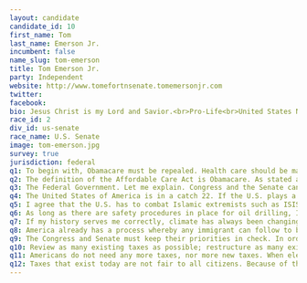 ```yaml
---
layout: candidate
candidate_id: 10
first_name: Tom
last_name: Emerson Jr.
incumbent: false
name_slug: tom-emerson
title: Tom Emerson Jr.
party: Independent
website: http://www.tomefortnsenate.tomemersonjr.com
twitter: 
facebook: 
bio: Jesus Christ is my Lord and Savior.<br>Pro-Life<br>United States Navy Vietnam Era Veteran<br>Ronald Reagan Republican<br>Conservative by Conviction, not by convenience<br>Married for forty years<br>Four children, four grand-children<br>Information Technology Professional<br>Bass Guitarist in Church Worship Team<br>Enjoy playing golf<br>
race_id: 2
div_id: us-senate
race_name: U.S. Senate
image: tom-emerson.jpg
survey: true
jurisdiction: federal
q1: To begin with, Obamacare must be repealed. Health care should be made affordable and available to all citizens, regardless of their financial status. The best way to accomplish this is to allow the Church to become the main Health Care Provider.
q2: The definition of the Affordable Care Act is Obamacare. As stated above, the "Affordable Care Act" must be repealed.<br><br>I received a survey from the two sitting U.S. Senators, and my U.S. Congressman in reference to Obamacare. Once I began reading through this documented survey, it was very apparent that there are many hidden agendas, goals, items buried within Obamacare that have nothing whatsoever to do with Health Care.<br><br>Health Insurance is not affordable for all citizens. This must change and the Federal Government needs to bow out of thinking they know how to dictate to all citizens how all citizens should be forced to do this, or do that in order to have Health Care Coverage. The Federal Government needs to do their job and not become a Health Care Institute. There are Health Care Professionals who know best and need to have the freedom from the Federal Government to develop a affordable and available Health Care Plan.
q3: The Federal Government. Let me explain. Congress and the Senate can be eager to send our United States Military personnel, service men and women overseas, into battle, into harms way to fight for the freedom we take for granted and enjoy daily. Our continued freedom is due solely and credited solely to the United States Military personnel.<br><br>When our U.S. Military personnel comes back home to America, most all with some level of PTSD, some without limbs, some in caskets; these very same U.S. Military personnel are ignored by their Federal Government in more than one way.<br><br>The United States Congress and Senate MUST support and SERVE our U.S. Military personnel and their families. This included all Veterans and Active Duty personnel, and their families.<br><br>Any one who has eyes and common sense can see that if their elected officials will not support them when they enlist in the U.S. Military, then why should they risk their lives for the elected officials, Congress and Senate.<br><br>When elected I want to address this issue by developing a law that states that every Congress man/woman and every Senator must travel with a branch of the U.S. Military for two to four weeks within the first year they are elected into their office. They must travel with the U.S. Military branch from the time that unit or command leaves the United States soil, be with them on tours while in harms way, and experience the very lifestyle that our service men and women experience for months and years. Then if that Congress man/woman and Senator comes back to their elected office, they will be empathetic and sympathetic to our U.S. Military personnel, including their families.<br><br>As I addressed in one city and county in Tennessee the Disabled American Veterans, I was appalled by the fact that so many have and have tried to commit suicide. I had the privilege to pray with one ex-solider who had tried to take his own life five times.<br><br>Now let me touch on the Veterans Administration. Need I say more? There is a retired soldier in the county I live in who has stated that he had a doctors appointment for a physical problem. Before that appointment arrived, he was contacted that the appointment had been rescheduled. This happened more than once. And this occurs with more than just one serviceman/woman. The VA needs serious restructuring and, so to speak, a shot in the arm.<br><br>We, America, but especially the Congress and Senate HAVE to do a much better job taking care of our U.S. Military personnel who we all depend on for the everyday freedom we take for granted and live.
q4: The United States of America is in a catch 22. If the U.S. plays a lesser role in international affairs, then in reality we are putting ourselves in jeopardy. How are we putting ourselves in jeopardy? Because we owe too much money to other countries and are dependent upon the other countries we owe money to not to call our loan.<br><br>If we play a greater role in international affairs, we stand the chance of becoming too vulnerable and weak domestically.<br><br>Businesses have Procedures, Processes and policies in order to conduct their business the very beat and profitable way they can, equally not to take away from providing the best customer service.<br><br>The United States Federal Government, specifically the Congress and Senate have similar policies, procedures and processes.<br><br>In reality, there are always exceptions to those rules, in business and in government.<br><br>Each individual circumstance and situation must be addressed with how severe that situation is. If a international affair is severe and requires a greater role by the U.S. Congress and Senate, then the U.S. must provide a greater role until that severe situation has been resolved. At that time a lesser role can be enforced and adapted.
q5: I agree that the U.S. has to combat Islamic extremists such as ISIS/ISIL, Al Qaeda and such terrorist organizations. If America is put on the offensive, our military should attack full force; air, land and sea until the threat of terror has been eliminated.<br><br>If the U.S. Congress and Senate send our U.S. Military personnel to eliminate our enemy, in this case terrorists, then the Congress and Senate must back our military with everything they need to resolve this threat quickly.
q6: As long as there are safety procedures in place for oil drilling, I will be in favor of America producing our own oil and withdraw our dependence upon foreign nations for our necessary oil supply.<br><br>I understand in the United States of America lies a vast amount of crude oil whereby we could be very independent from foreign oil countries.<br><br>With today's technology, if the U.S. desired, safe drilling and production from crude oil to the various chemicals we need to run all machines today could and should be pursued until it becomes a reality.<br><br>More jobs, less fuel cost, more efficient use of fuels and a safer environment would and can be possible with the right officials being elected to office.
q7: If my history serves me correctly, climate has always been changing and will always continue to change. The only policies that could address this is, in my opinion, a more self contained and independent technology plan that is developed by United States scientists. And yes, the Federal Government would need to contribute monetarily to some extent, but in a realistic sence.
q8: America already has a process whereby any immigrant can follow to become a United States citizen. Follow the process and, "Welcome to America." Don't follow the process, go home to your own country.<br><br>The Congress and Senate must keep their priorities in check. In order to enforce the Immigration Process, Congress and the Senate must support the Border Patrol, Homeland Security, Law Enforcement Agencies, Fire Fighters, First Responders and the United States Military.
q9: The Congress and Senate must keep their priorities in check. In order to enforce the Immigration Process, Congress and the Senate must support the Border Patrol, Homeland Security, Law Enforcement Agencies, Fire Fighters, First Responders and the United States Military.
q10: Review as many existing taxes as possible; restructure as many existing taxes as possible; and eliminate as many existing taxes as possible.<br><br>No New Taxes.<br><br>If Congress and the Senate want to vote themselves a raise, then that amount they voted a raise for themselves should be applied straight toward the National Debt.<br><br>Take away the special benefits the Congress and the Senate enjoy and apply that money toward the National Debt.
q11: Americans do not need any more taxes, nor more new taxes. When elected as the next United States Senator from Tennessee 2014, I will never vote for any new taxes.<br><br>What I will do is begin reviewing as many existing taxes as possible; restructure as many existing taxes as possible; and eliminate as many existing taxes as possible.
q12: Taxes that exist today are not fair to all citizens. Because of the unrealistic spending by Congress and the Senate, the budget is not balanced and our deficit and debt is growing dramatically.<br><br>What about Education and Medical Research? All members of Congress and the Senate should be taxed a certain amount and that money distributed to Education and Medical Research.<br><br>I will repeal Common Core education.
---
```

